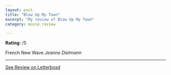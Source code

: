 ```yaml
---
layout: post
title: "Blow Up My Town"
excerpt: "My review of Blow Up My Town"
category: movie_review

---
```


**Rating:** /5

French New Wave <i>Jeanne Dielmann</i>

<hr>

[See Review on Letterboxd](https://boxd.it/3XFUiH)
